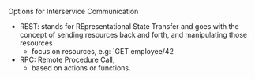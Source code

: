 Options for Interservice Communication
- REST: stands for REpresentational State Transfer and goes with the concept of sending resources back and forth, and manipulating those resources
	- focus on resources, e.g: `GET employee/42
- RPC: Remote Procedure Call, 
	- based on actions or functions.
<!--stackedit_data:
eyJoaXN0b3J5IjpbMTA0MTQ5NTIyOV19
-->